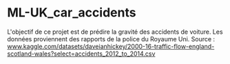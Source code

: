 # ML-UK_car_accidents

L'objectif de ce projet est de prédire la gravité des accidents de voiture. 
Les données proviennent des rapports de la police du Royaume Uni. 
Source : www.kaggle.com/datasets/daveianhickey/2000-16-traffic-flow-england-scotland-wales?select=accidents_2012_to_2014.csv
